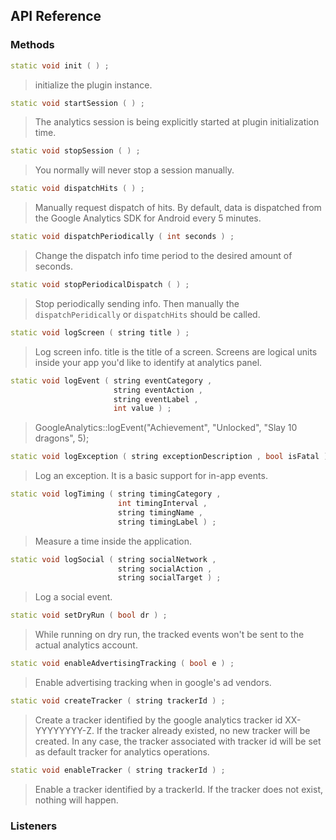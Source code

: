 ## API Reference

### Methods
```cpp
static void init ( ) ;
```
> initialize the plugin instance.

```cpp
static void startSession ( ) ;
```
> The analytics session is being explicitly started at plugin initialization time.

```cpp
static void stopSession ( ) ;
```
> You normally will never stop a session manually.

```cpp
static void dispatchHits ( ) ;
```
> Manually request dispatch of hits. By default, data is dispatched from the
Google Analytics SDK for Android every 5 minutes.

```cpp
static void dispatchPeriodically ( int seconds ) ;
```
> Change the dispatch info time period to the desired amount of seconds.

```cpp
static void stopPeriodicalDispatch ( ) ;
```
> Stop periodically sending info. Then manually the <code>dispatchPeridically</code>
or <code>dispatchHits</code> should be called.

```cpp
static void logScreen ( string title ) ;
```
> Log screen info. title is the title of a screen. Screens are logical units
inside your app you'd like to identify at analytics panel.

```cpp
static void logEvent ( string eventCategory ,
                       string eventAction ,
                       string eventLabel ,
                       int value ) ;
```
> GoogleAnalytics::logEvent("Achievement", "Unlocked", "Slay 10 dragons", 5);

```cpp
static void logException ( string exceptionDescription , bool isFatal ) ;
```
> Log an exception. It is a basic support for in-app events.

```cpp
static void logTiming ( string timingCategory ,
                        int timingInterval ,
                        string timingName ,
                        string timingLabel ) ;
```
> Measure a time inside the application.

```cpp
static void logSocial ( string socialNetwork ,
                        string socialAction ,
                        string socialTarget ) ;
```
> Log a social event.

```cpp
static void setDryRun ( bool dr ) ;
```
> While running on dry run, the tracked events won't be sent to the actual
analytics account.

```cpp
static void enableAdvertisingTracking ( bool e ) ;
```
> Enable advertising tracking when in google's ad vendors.

```cpp
static void createTracker ( string trackerId ) ;
```
> Create a tracker identified by the google analytics tracker id XX-YYYYYYYY-Z.
If the tracker already existed, no new tracker will be created. In any case, the
tracker associated with tracker id will be set as default tracker for  analytics
operations.

```cpp
static void enableTracker ( string trackerId ) ;
```
> Enable a tracker identified by a trackerId. If the tracker does not exist,
nothing will happen.


### Listeners


